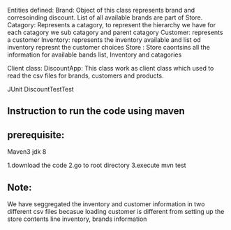 Entities defined:
	Brand: Object of this class represents brand and corresoinding discount. List of all available brands are part of Store.
	Catagory: Represents a catagory, to represent the hierarchy we have for each catagory we sub catagory and parent catagory
	Customer: represents a customer
	Inventory: represents the inventory available and list od inventory represnt the customer choices
	Store : Store caontsins all the information for available bands list, Inventory and catagories
	
Client class:
	DiscountApp: This class work as client class which used to read the csv files for brands, customers and products. 
	
JUnit
	DiscountTestTest
	
Instruction to run the code using maven
--------------------------------------

prerequisite:
-----------

Maven3
jdk 8

1.download the code
2.go to root directory
3.execute mvn test

Note:
-----

We have seggregated the inventory and customer information in two different csv files becasue loading customer is different from setting up the 
store contents line inventory, brands information
